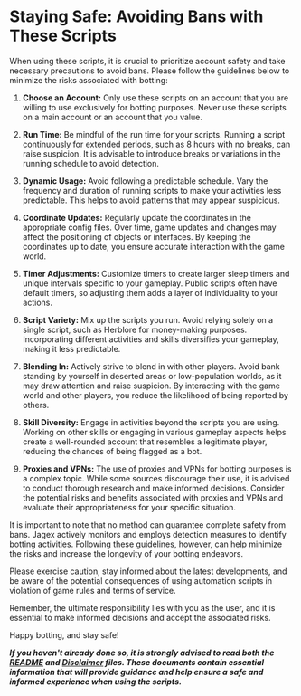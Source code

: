 # Staying Safe: Avoiding Bans with These Scripts
When using these scripts, it is crucial to prioritize account safety and take necessary precautions to avoid bans. Please follow the guidelines below to minimize the risks associated with botting:

1. **Choose an Account:**
Only use these scripts on an account that you are willing to use exclusively for botting purposes. Never use these scripts on a main account or an account that you value.

2. **Run Time:**
Be mindful of the run time for your scripts. Running a script continuously for extended periods, such as 8 hours with no breaks, can raise suspicion. It is advisable to introduce breaks or variations in the running schedule to avoid detection.

3. **Dynamic Usage:**
Avoid following a predictable schedule. Vary the frequency and duration of running scripts to make your activities less predictable. This helps to avoid patterns that may appear suspicious.

4. **Coordinate Updates:**
Regularly update the coordinates in the appropriate config files. Over time, game updates and changes may affect the positioning of objects or interfaces. By keeping the coordinates up to date, you ensure accurate interaction with the game world.

5. **Timer Adjustments:**
Customize timers to create larger sleep timers and unique intervals specific to your gameplay. Public scripts often have default timers, so adjusting them adds a layer of individuality to your actions.

6. **Script Variety:**
Mix up the scripts you run. Avoid relying solely on a single script, such as Herblore for money-making purposes. Incorporating different activities and skills diversifies your gameplay, making it less predictable.

7. **Blending In:**
Actively strive to blend in with other players. Avoid bank standing by yourself in deserted areas or low-population worlds, as it may draw attention and raise suspicion. By interacting with the game world and other players, you reduce the likelihood of being reported by others.

8. **Skill Diversity:**
Engage in activities beyond the scripts you are using. Working on other skills or engaging in various gameplay aspects helps create a well-rounded account that resembles a legitimate player, reducing the chances of being flagged as a bot.

9. **Proxies and VPNs:**
The use of proxies and VPNs for botting purposes is a complex topic. While some sources discourage their use, it is advised to conduct thorough research and make informed decisions. Consider the potential risks and benefits associated with proxies and VPNs and evaluate their appropriateness for your specific situation.

It is important to note that no method can guarantee complete safety from bans. Jagex actively monitors and employs detection measures to identify botting activities. Following these guidelines, however, can help minimize the risks and increase the longevity of your botting endeavors.

Please exercise caution, stay informed about the latest developments, and be aware of the potential consequences of using automation scripts in violation of game rules and terms of service.

Remember, the ultimate responsibility lies with you as the user, and it is essential to make informed decisions and accept the associated risks.

Happy botting, and stay safe!

***If you haven't already done so, it is strongly advised to read both the [README](README.md) and [Disclaimer](Disclaimer.md) files. These documents contain essential information that will provide guidance and help ensure a safe and informed experience when using the scripts.***
